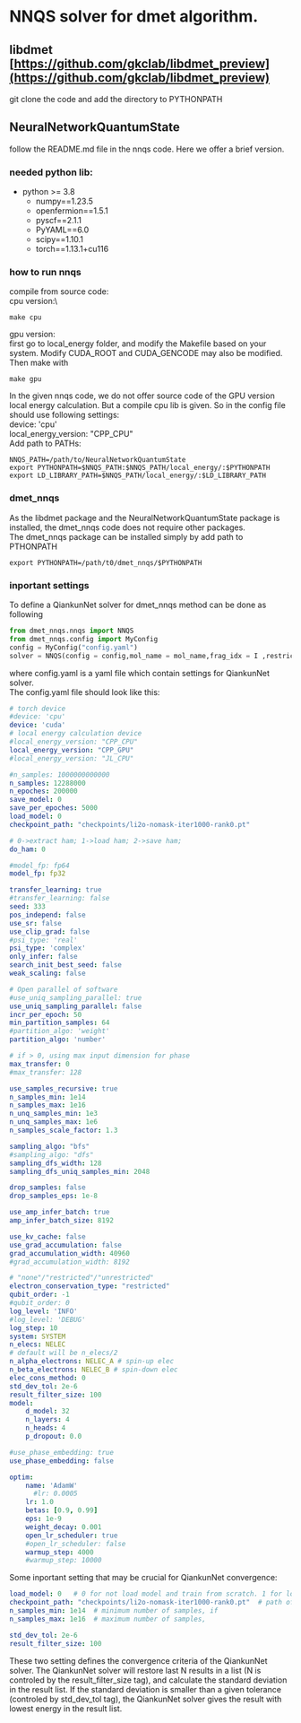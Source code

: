 # NNQS solver for dmet algorithm.

## libdmet [https://github.com/gkclab/libdmet_preview](https://github.com/gkclab/libdmet_preview)
git clone the code and add the directory to PYTHONPATH

## NeuralNetworkQuantumState
follow the README.md file in the nnqs code. Here we offer a brief version.
### needed python lib:
- python >= 3.8
    - numpy==1.23.5
    - openfermion==1.5.1
    - pyscf==2.1.1
    - PyYAML==6.0
    - scipy==1.10.1
    - torch==1.13.1+cu116

### how to run nnqs
compile from source code:\
cpu version:\
```shell
make cpu
```
gpu version:\
first go to local_energy folder, and modify the Makefile based on your system. Modify CUDA_ROOT and CUDA_GENCODE may also be modified.\
Then make with
```shell
make gpu
```
In the given nnqs code, we do not offer source code of the GPU version local energy calculation. But a compile cpu lib is given. So in the config file should use following settings:\
device: 'cpu'\
local_energy_version: "CPP_CPU"\
Add path to PATHs:
```shell
NNQS_PATH=/path/to/NeuralNetworkQuantumState
export PYTHONPATH=$NNQS_PATH:$NNQS_PATH/local_energy/:$PYTHONPATH
export LD_LIBRARY_PATH=$NNQS_PATH/local_energy/:$LD_LIBRARY_PATH
```

### dmet_nnqs
As the libdmet package and the NeuralNetworkQuantumState package is installed, the dmet_nnqs code does not require other packages.\
The dmet_nnqs package can be installed simply by add path to PTHONPATH 
```shell
export PYTHONPATH=/path/t0/dmet_nnqs/$PYTHONPATH
```

### inportant settings
To define a QiankunNet solver for dmet_nnqs method can be done as following 
```Python
from dmet_nnqs.nnqs import NNQS
from dmet_nnqs.config import MyConfig
config = MyConfig("config.yaml")
solver = NNQS(config = config,mol_name = mol_name,frag_idx = I ,restricted=restricted,calc_rdm2=False)
```
where config.yaml is a yaml file which contain settings for QiankunNet solver.\
The config.yaml file should look like this:
```yaml
# torch device
#device: 'cpu'
device: 'cuda'
# local energy calculation device
#local_energy_version: "CPP_CPU"
local_energy_version: "CPP_GPU"
#local_energy_version: "JL_CPU"

#n_samples: 1000000000000
n_samples: 12288000
n_epoches: 200000
save_model: 0
save_per_epoches: 5000
load_model: 0
checkpoint_path: "checkpoints/li2o-nomask-iter1000-rank0.pt"

# 0->extract ham; 1->load ham; 2->save ham;
do_ham: 0

#model_fp: fp64
model_fp: fp32

transfer_learning: true
#transfer_learning: false
seed: 333
pos_independ: false
use_sr: false
use_clip_grad: false
#psi_type: 'real'
psi_type: 'complex'
only_infer: false
search_init_best_seed: false
weak_scaling: false

# Open parallel of software
#use_uniq_sampling_parallel: true
use_uniq_sampling_parallel: false
incr_per_epoch: 50
min_partition_samples: 64
#partition_algo: 'weight'
partition_algo: 'number'

# if > 0, using max input dimension for phase
max_transfer: 0
#max_transfer: 128

use_samples_recursive: true
n_samples_min: 1e14
n_samples_max: 1e16
n_unq_samples_min: 1e3
n_unq_samples_max: 1e6
n_samples_scale_factor: 1.3

sampling_algo: "bfs"
#sampling_algo: "dfs"
sampling_dfs_width: 128
sampling_dfs_uniq_samples_min: 2048

drop_samples: false
drop_samples_eps: 1e-8

use_amp_infer_batch: true
amp_infer_batch_size: 8192

use_kv_cache: false
use_grad_accumulation: false
grad_accumulation_width: 40960
#grad_accumulation_width: 8192

# "none"/"restricted"/"unrestricted"
electron_conservation_type: "restricted"
qubit_order: -1
#qubit_order: 0
log_level: 'INFO'
#log_level: 'DEBUG'
log_step: 10
system: SYSTEM
n_elecs: NELEC
# default will be n_elecs/2
n_alpha_electrons: NELEC_A # spin-up elec
n_beta_electrons: NELEC_B # spin-down elec
elec_cons_method: 0
std_dev_tol: 2e-6
result_filter_size: 100
model:
    d_model: 32
    n_layers: 4
    n_heads: 4
    p_dropout: 0.0

#use_phase_embedding: true
use_phase_embedding: false

optim:
    name: 'AdamW'
      #lr: 0.0005
    lr: 1.0
    betas: [0.9, 0.99]
    eps: 1e-9
    weight_decay: 0.001
    open_lr_scheduler: true
    #open_lr_scheduler: false
    warmup_step: 4000
    #warmup_step: 10000

```
Some inportant setting that may be crucial for QiankunNet convergence:
```yaml
load_model: 0   # 0 for not load model and train from scratch. 1 for load existing model.
checkpoint_path: "checkpoints/li2o-nomask-iter1000-rank0.pt"  # path of the model to load.
n_samples_min: 1e14  # minimum number of samples, if 
n_samples_max: 1e16  # maximum number of samples,
```
```yaml
std_dev_tol: 2e-6
result_filter_size: 100
```
These two setting defines the convergence criteria of the QiankunNet solver. The QiankunNet solver will restore last N results in a list (N is controled by the result_filter_size tag), and calculate the standard deviation in the result list. If the standard deviation is smaller than a given tolerance (controled by std_dev_tol tag), the QiankunNet solver gives the result with lowest energy in the result list.
